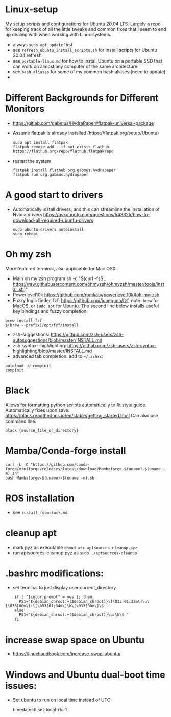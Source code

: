 # Linux-setup
My setup scripts and configurations for Ubuntu 20.04 LTS. Largely a repo for keeping track of all the little tweaks and common fixes that I seem to end up dealing with when working with Linux systems.

- always `sudo apt update` first
- see `refresh_ubuntu_install_scripts.sh` for install scripts for Ubuntu 20.04 refresh
- see `portable-linux.md` for how to install Ubuntu on a portable SSD that can work on almost any computer of the same architecture.
- see `bash_aliases` for some of my common bash aliases (need to update)
- 
# Different Backgrounds for Different Monitors

- https://gitlab.com/gabmus/HydraPaper#flatpak-universal-package
- Assume flatpak is already installed (https://flatpak.org/setup/Ubuntu)
  
      sudo apt install flatpak
      flatpak remote-add --if-not-exists flathub https://flathub.org/repo/flathub.flatpakrepo
    
- restart the system
    
      flatpak install flathub org.gabmus.hydrapaper
      flatpak run org.gabmus.hydrapaper
    
# A good start to drivers

- Automatically install drivers, and this can streamline the installation of Nvidia drivers https://askubuntu.com/questions/543325/how-to-download-all-required-ubuntu-drivers
      
      sudo ubuntu-drivers autoinstall
      sudo reboot


# Oh my zsh
More featured terminal, also applicable for Mac OSX
- Main oh my zsh program sh -c "$(curl -fsSL https://raw.githubusercontent.com/ohmyzsh/ohmyzsh/master/tools/install.sh)"
- Powerlevel10k https://github.com/romkatv/powerlevel10k#oh-my-zsh
- Fuzzy logic finder, fzf: https://github.com/junegunn/fzf, note: `brew` for MacOS, or `sudo apt` for Ubuntu. The second line below installs useful key bindings and fuzzy completion
```
brew install fzf
$(brew --prefix)/opt/fzf/install
```
- zsh-suggestions: https://github.com/zsh-users/zsh-autosuggestions/blob/master/INSTALL.md
- zsh-syntax--highlighting: https://github.com/zsh-users/zsh-syntax-highlighting/blob/master/INSTALL.md
- advanced tab completion: add to `~/.zshrc`:
```
autoload -U compinit
compinit
```

# Black
Allows for formatting python scripts automatically to fit style guide. Automatically fixes upon save. 
https://black.readthedocs.io/en/stable/getting_started.html
Can also use command line:
```
black {source_file_or_directory}
```
# Mamba/Conda-forge install
```
curl -L -O "https://github.com/conda-forge/miniforge/releases/latest/download/Mambaforge-$(uname)-$(uname -m).sh"
bash Mambaforge-$(uname)-$(uname -m).sh
```

# ROS installation
- see `install_robostack.md`

# cleanup apt
- mark pyz as executable `chmod a+x aptsources-cleanup.pyz`
- run aptsources-cleanup.pyz as `sudo ./aptsources-cleanup`

# .bashrc modifications:
- set terminal to just display user:current_directory
```
    if [ "$color_prompt" = yes ]; then
      PS1='${debian_chroot:+($debian_chroot)}\[\033[01;32m\]\u\[\033[00m\]:\[\033[01;34m\]\W\[\033[00m\]\$ '
    else
      PS1='${debian_chroot:+($debian_chroot)}\u:\W\$ '
    fi
```

# increase swap space on Ubuntu
- https://linuxhandbook.com/increase-swap-ubuntu/


# Windows and Ubuntu dual-boot time issues:
- Set ubuntu to run on local time instead of UTC:

    timedatectl set-local-rtc 1
